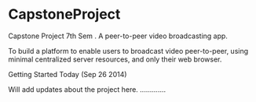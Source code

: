 CapstoneProject
===============

Capstone Project 7th Sem . A peer-to-peer video broadcasting app.


To build a platform to enable users to broadcast video peer-to-peer, using minimal centralized server resources, and only their web browser.

Getting Started Today (Sep 26 2014)

Will add updates about the project here.
.............
